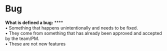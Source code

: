 # Bug

**What is defined a bug:**  ****  
• Something that happens unintentionally and needs to be fixed.  
• They come from something that has already been approved and accepted by the team/PM.  
• These are not new features

